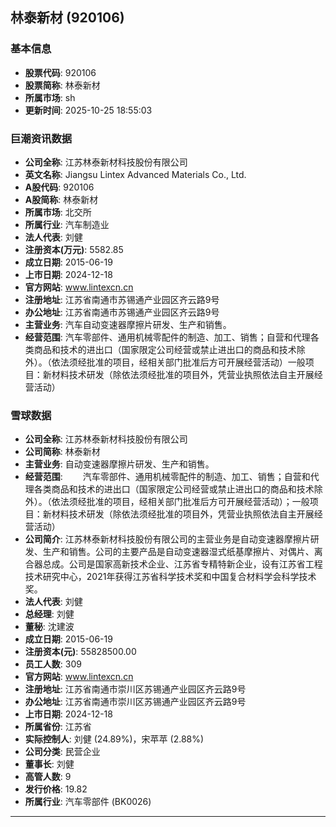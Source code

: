 ## 林泰新材 (920106)

### 基本信息

- **股票代码**: 920106
- **股票简称**: 林泰新材
- **所属市场**: sh
- **更新时间**: 2025-10-25 18:55:03

### 巨潮资讯数据

- **公司全称**: 江苏林泰新材科技股份有限公司
- **英文名称**: Jiangsu Lintex Advanced Materials Co., Ltd.
- **A股代码**: 920106
- **A股简称**: 林泰新材
- **所属市场**: 北交所
- **所属行业**: 汽车制造业
- **法人代表**: 刘健
- **注册资本(万元)**: 5582.85
- **成立日期**: 2015-06-19
- **上市日期**: 2024-12-18
- **官方网站**: www.lintexcn.cn
- **注册地址**: 江苏省南通市苏锡通产业园区齐云路9号
- **办公地址**: 江苏省南通市苏锡通产业园区齐云路9号
- **主营业务**: 汽车自动变速器摩擦片研发、生产和销售。
- **经营范围**: 汽车零部件、通用机械零配件的制造、加工、销售；自营和代理各类商品和技术的进出口（国家限定公司经营或禁止进出口的商品和技术除外）。（依法须经批准的项目，经相关部门批准后方可开展经营活动）一般项目：新材料技术研发（除依法须经批准的项目外，凭营业执照依法自主开展经营活动）

### 雪球数据

- **公司全称**: 江苏林泰新材科技股份有限公司
- **公司简称**: 林泰新材
- **主营业务**: 自动变速器摩擦片研发、生产和销售。
- **经营范围**: 　　汽车零部件、通用机械零配件的制造、加工、销售；自营和代理各类商品和技术的进出口（国家限定公司经营或禁止进出口的商品和技术除外）。（依法须经批准的项目，经相关部门批准后方可开展经营活动）；一般项目：新材料技术研发（除依法须经批准的项目外，凭营业执照依法自主开展经营活动）
- **公司简介**: 江苏林泰新材科技股份有限公司的主营业务是自动变速器摩擦片研发、生产和销售。公司的主要产品是自动变速器湿式纸基摩擦片、对偶片、离合器总成。公司是国家高新技术企业、江苏省专精特新企业，设有江苏省工程技术研究中心，2021年获得江苏省科学技术奖和中国复合材料学会科学技术奖。
- **法人代表**: 刘健
- **总经理**: 刘健
- **董秘**: 沈建波
- **成立日期**: 2015-06-19
- **注册资本(元)**: 55828500.00
- **员工人数**: 309
- **官方网站**: www.lintexcn.cn
- **注册地址**: 江苏省南通市崇川区苏锡通产业园区齐云路9号
- **办公地址**: 江苏省南通市崇川区苏锡通产业园区齐云路9号
- **上市日期**: 2024-12-18
- **所属省份**: 江苏省
- **实际控制人**: 刘健 (24.89%)，宋苹苹 (2.88%)
- **公司分类**: 民营企业
- **董事长**: 刘健
- **高管人数**: 9
- **发行价格**: 19.82
- **所属行业**: 汽车零部件 (BK0026)

---